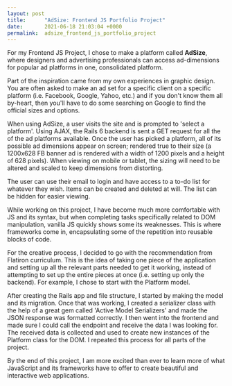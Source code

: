 ```yaml
---
layout: post
title:      "AdSize: Frontend JS Portfolio Project"
date:       2021-06-18 21:03:04 +0000
permalink:  adsize_frontend_js_portfolio_project
---
```



For my Frontend JS Project, I chose to make a platform called **AdSize**, where designers and advertising professionals can access ad-dimensions for popular ad platforms in one, consolidated platform.

Part of the inspiration came from my own experiences in graphic design. You are often asked to make an ad set for a specific client on a specific platform (i.e. Facebook, Google, Yahoo, etc.) and if you don't know them all by-heart, then you'll have to do some searching on Google to find the official sizes and options.

When using AdSize, a user visits the site and is prompted to 'select a platform'. Using AJAX, the Rails 6 backend is sent a GET request for all the of the ad platforms available. Once the user has picked a platform, all of its possible ad dimensions appear on screen; rendered true to their size (a 1200x628 FB banner ad is rendered with a width of 1200 pixels and a height of 628 pixels). When viewing on mobile or tablet, the sizing will need to be altered and scaled to keep dimensions from distorting.

The user can use their email to login and have access to a to-do list for whatever they wish. Items can be created and deleted at will. The list can be hidden for easier viewing.

While working on this project, I have become much more comfortable with JS and its syntax, but when completing tasks specifically related to DOM manipulation, vanilla JS quickly shows some its weaknesses. This is where frameworks come in, encapsulating some of the repetition into reusable blocks of code.

For the creative process, I decided to go with the recommendation from Flatiron curriculum. This is the idea of taking one piece of the application and setting up all the relevant parts needed to get it working, instead of attempting to set up the entire pieces at once (i.e. setting up only the backend). For example, I chose to start with the Platform model.

After creating the Rails app and file structure, I started by making the model and its migration. Once that was working, I created a serializer class with the help of a great gem called 'Active Model Serializers' and made the JSON response was formatted correctly. I then went into the frontend and made sure I could call the endpoint and receive the data I was looking for. The received data is collected and used to create new instances of the Platform class for the DOM. I repeated this process for all parts of the project.

By the end of this project, I am more excited than ever to learn more of what JavaScript and its frameworks have to offer to create beautiful and interactive web applications.


